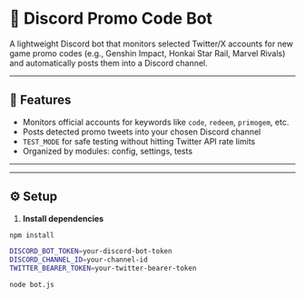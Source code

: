 # 📢 Discord Promo Code Bot

A lightweight Discord bot that monitors selected Twitter/X accounts for new game promo codes (e.g., Genshin Impact, Honkai Star Rail, Marvel Rivals) and automatically posts them into a Discord channel.

---

## 🚀 Features

- Monitors official accounts for keywords like `code`, `redeem`, `primogem`, etc.
- Posts detected promo tweets into your chosen Discord channel
- `TEST_MODE` for safe testing without hitting Twitter API rate limits
- Organized by modules: config, settings, tests

---

---

## ⚙️ Setup

1. **Install dependencies**
```bash
npm install

DISCORD_BOT_TOKEN=your-discord-bot-token
DISCORD_CHANNEL_ID=your-channel-id
TWITTER_BEARER_TOKEN=your-twitter-bearer-token

node bot.js